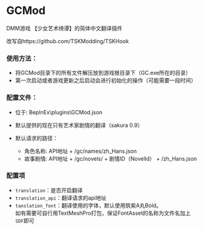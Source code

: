 # GCMod
DMM游戏 【少女艺术绮谭】的简体中文翻译插件

改写自https://github.com/TSKModding/TSKHook

### 使用方法：
- 将GCMod目录下的所有文件解压放到游戏根目录下（GC.exe所在的目录）
- 第一次启动或者游戏更新之后启动会进行初始化的操作（可能需要一段时间）

### 配置文件：
- 位于: BepInEx\plugins\GCMod.json

- 默认提供的现在只有艺术家剧情的翻译（sakura 0.9）
- 默认请求的路径：
	- 角色名称: API地址 + /gc/names/zh_Hans.json
	- 故事剧情: API地址 + /gc/novels/ + 剧情ID（NovelId） + /zh_Hans.json

### 配置项
- `translation`：是否开启翻译
- `translation_api`：翻译请求的api地址
- `tanslation_font`：翻译使用的字体，默认使用筑紫A丸Bold。<br>如有需要可自行用TextMeshPro打包，保证FontAsset的名称为文件名加上` SDF`即可
